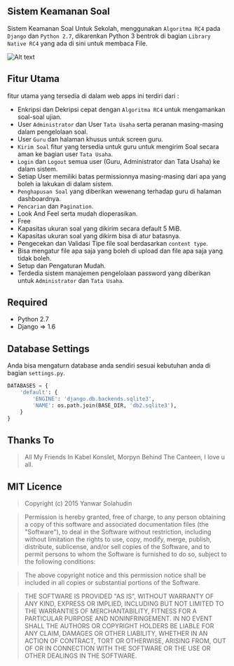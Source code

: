 ## Sistem Keamanan Soal

Sistem Keamanan Soal Untuk Sekolah, menggunakan `Algoritma RC4` pada `Django` dan `Python 2.7`, 
dikarenkan Python 3 bentrok di bagian `Library Native RC4` yang ada di sini untuk membaca File.

![Alt text](https://yanwarsky.files.wordpress.com/2015/11/stable-release.png)

## Fitur Utama
fitur utama yang tersedia di dalam web apps ini terdiri dari :
* Enkripsi dan Dekripsi cepat dengan `Algoritma RC4` untuk mengamankan soal-soal ujian.
* User `Administrator` dan User `Tata Usaha` serta peranan masing-masing dalam pengelolaan soal.
* User `Guru` dan halaman khusus untuk screen guru.
* `Kirim Soal` fitur yang tersedia untuk guru untuk mengirim Soal secara aman ke bagian user `Tata Usaha`.
* `Login` dan `Logout` semua user (Guru, Administrator dan Tata Usaha) ke dalam sistem. 
* Setiap User memiliki batas permissionnya masing-masing dari apa yang boleh ia lakukan di dalam sistem.
* `Penghapusan Soal` yang diberikan wewenang terhadap guru di halaman dashboardnya. 
* `Pencarian` dan `Pagination`.
* Look And Feel serta mudah dioperasikan. 
* Free
* Kapasitas ukuran soal yang dikirim secara default 5 MiB.
* Kapasitas ukuran soal yang dikirm bisa di atur batasnya. 
* Pengecekan dan Validasi Tipe file soal berdasarkan `content type`. 
* Bisa mengatur file apa saja yang boleh di upload dan file apa saja yang tidak boleh. 
* Setup dan Pengaturan Mudah. 
* Terdedia sistem manajemen pengelolaan password yang diberikan untuk `Administrator` dan `Tata Usaha`.

## Required
* Python 2.7
* Django => 1.6

## Database Settings
Anda bisa mengaturn database anda sendiri sesuai kebutuhan anda di bagian `settings.py`. 

```python
DATABASES = {
    'default': {
        'ENGINE': 'django.db.backends.sqlite3',
        'NAME': os.path.join(BASE_DIR, 'db2.sqlite3'),
    }
}
```

## Thanks To
> All My Friends In Kabel Konslet, Morpyn Behind The Canteen, I love u all.

## MIT Licence
> Copyright (c) 2015 Yanwar Solahudin

> Permission is hereby granted, free of charge, to any person obtaining a copy of this software and associated documentation files (the "Software"), to deal in the Software without restriction, including without limitation the rights to use, copy, modify, merge, publish, distribute, sublicense, and/or sell copies of the Software, and to permit persons to whom the Software is furnished to do so, subject to the following conditions:

> The above copyright notice and this permission notice shall be included in all copies or substantial portions of the Software.

> THE SOFTWARE IS PROVIDED "AS IS", WITHOUT WARRANTY OF ANY KIND, EXPRESS OR IMPLIED, INCLUDING BUT NOT LIMITED TO THE WARRANTIES OF MERCHANTABILITY, FITNESS FOR A PARTICULAR PURPOSE AND NONINFRINGEMENT. IN NO EVENT SHALL THE AUTHORS OR COPYRIGHT HOLDERS BE LIABLE FOR ANY CLAIM, DAMAGES OR OTHER LIABILITY, WHETHER IN AN ACTION OF CONTRACT, TORT OR OTHERWISE, ARISING FROM, OUT OF OR IN CONNECTION WITH THE SOFTWARE OR THE USE OR OTHER DEALINGS IN THE SOFTWARE.
